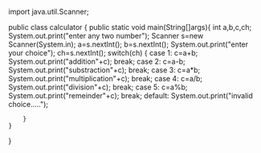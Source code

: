 import java.util.Scanner;

public class calculator {
    public static void main(String[]args){
        int a,b,c,ch;
        System.out.print("enter any two number");
        Scanner s=new Scanner(System.in);
        a=s.nextInt();
        b=s.nextInt();
        System.out.print("enter your choice");
        ch=s.nextInt();
        switch(ch)
        {
            case 1: c=a+b;
            System.out.print("addition"+c);
            break;
            case 2: c=a-b;
            System.out.print("substraction"+c);
            break;
            case 3: c=a*b;
            System.out.print("multiplication"+c);
            break;
            case 4: c=a/b;
                System.out.print("division"+c);
                break;
            case 5: c=a%b;
                System.out.print("remeinder"+c);
                break;
            default:
                System.out.print("invalid choice.....");



        }
    }
}

